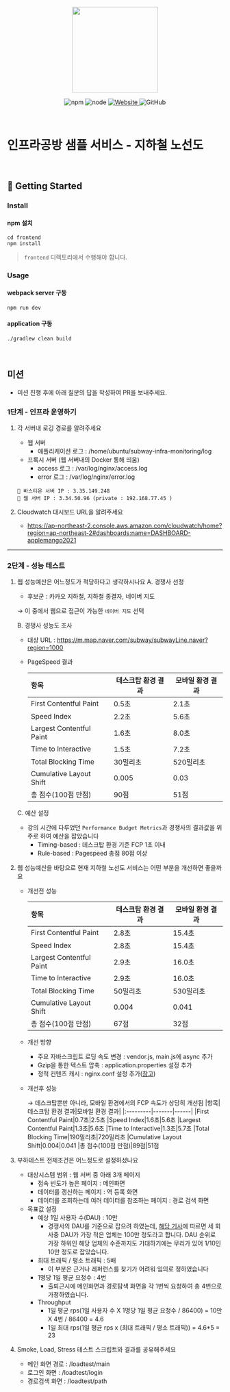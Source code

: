 <p align="center">
    <img width="200px;" src="https://raw.githubusercontent.com/woowacourse/atdd-subway-admin-frontend/master/images/main_logo.png"/>
</p>
<p align="center">
  <img alt="npm" src="https://img.shields.io/badge/npm-%3E%3D%205.5.0-blue">
  <img alt="node" src="https://img.shields.io/badge/node-%3E%3D%209.3.0-blue">
  <a href="https://edu.nextstep.camp/c/R89PYi5H" alt="nextstep atdd">
    <img alt="Website" src="https://img.shields.io/website?url=https%3A%2F%2Fedu.nextstep.camp%2Fc%2FR89PYi5H">
  </a>
  <img alt="GitHub" src="https://img.shields.io/github/license/next-step/atdd-subway-service">
</p>

<br>

# 인프라공방 샘플 서비스 - 지하철 노선도

<br>

## 🚀 Getting Started

### Install
#### npm 설치
```
cd frontend
npm install
```
> `frontend` 디렉토리에서 수행해야 합니다.

### Usage
#### webpack server 구동
```
npm run dev
```
#### application 구동
```
./gradlew clean build
```
<br>

## 미션

* 미션 진행 후에 아래 질문의 답을 작성하여 PR을 보내주세요.

### 1단계 - 인프라 운영하기
1. 각 서버내 로깅 경로를 알려주세요 
   * 웹 서버
        - 애플리케이션 로그 : /home/ubuntu/subway-infra-monitoring/log 
   * 프록시 서버 (웹 서버내의 Docker 통해 띄움)
        - access 로그 : /var/log/nginx/access.log
        - error 로그 : /var/log/nginx/error.log
    
   ``` 
   📍 바스티온 서버 IP : 3.35.149.248
   📍 웹 서버 IP : 3.34.50.96 (private : 192.168.77.45 )
   ```
2. Cloudwatch 대시보드 URL을 알려주세요
    * https://ap-northeast-2.console.aws.amazon.com/cloudwatch/home?region=ap-northeast-2#dashboards:name=DASHBOARD-applemango2021
---
### 2단계 - 성능 테스트
1. 웹 성능예산은 어느정도가 적당하다고 생각하시나요
   A. 경쟁사 선정
    * 후보군 :  카카오 지하철, 지하철 종결자, 네이버 지도

   → 이 중에서 웹으로 접근이 가능한 `네이버 지도` 선택

   B. 경쟁사 성능도 조사
    * 대상 URL : https://m.map.naver.com/subway/subwayLine.naver?region=1000
    * PageSpeed 결과
        
        |항목|데스크탑 환경 결과|모바일 환경 결과|
        |:---------|-------|------|
        |First Contentful Paint|0.5초|2.1초
        |Speed Index|2.2초|5.6초
        |Largest Contentful Paint|1.6초|8.0초
        |Time to Interactive|1.5초|7.2초
        |Total Blocking Time|30밀리초|520밀리초
        |Cumulative Layout Shift|0.005|0.03
        |총 점수(100점 만점)|90점|51점

   C. 예산 설정
    - 강의 시간에 다루었던 `Performance Budget Metrics`과 경쟁사의 결과값을 위주로 하여 예산을 잡았습니다
        * Timing-based : 데스크탑 환경 기준 FCP 1초 이내
        * Rule-based : Pagespeed 총점 80점 이상

2. 웹 성능예산을 바탕으로 현재 지하철 노선도 서비스는 어떤 부분을 개선하면 좋을까요
    - 개선전 성능
    
        |항목|데스크탑 환경 결과|모바일 환경 결과|
        |:---------|-------|------|
      |First Contentful Paint|2.8초|15.4초
      |Speed Index|2.8초|15.4초
      |Largest Contentful Paint|2.9초|16.0초
      |Time to Interactive|2.9초|16.0초
      |Total Blocking Time|50밀리초|530밀리초
      |Cumulative Layout Shift|0.004|0.041
      |총 점수(100점 만점)|67점|32점
    - 개선 방향
        - 주요 자바스크립트 로딩 속도 변경 : vendor.js, main.js에 async 추가
        - Gzip을 통한 텍스트 압축 : application.properties 설정 추가
        - 정적 컨텐츠 캐시 : nginx.conf 설정 추가([참고](https://jojoldu.tistory.com/60))

    - 개선후 성능

      → 데스크탑뿐만 아니라, 모바일 환경에서의 FCP 속도가 상당히 개선됨
      |항목|데스크탑 환경 결과|모바일 환경 결과|
      |:---------|-------|------|
      |First Contentful Paint|0.7초|2.5초
      |Speed Index|1.6초|5.6초
      |Largest Contentful Paint|1.3초|5.6초
      |Time to Interactive|1.3초|5.7초
      |Total Blocking Time|190밀리초|720밀리초
      |Cumulative Layout Shift|0.004|0.041
      |총 점수(100점 만점)|89점|51점

3. 부하테스트 전제조건은 어느정도로 설정하셨나요
    - 대상시스템 범위 : 웹 서버 중 아래 3개 페이지
        - 접속 빈도가 높은 페이지 : 메인화면
        - 데이터를 갱신하는 페이지 : 역 등록 화면
        - 데이터를 조회하는데 여러 데이터를 참조하는 페이지 : 경로 검색 화면
    - 목표값 설정
        - 예상 1일 사용자 수(DAU) : 10만
          - 경쟁사의 DAU를 기준으로 잡으려 하였는데, [해당 기사](https://www.bloter.net/newsView/blt201905090004)에 따르면 세 회사중 DAU가 가장 적은 업체는 100만 정도라고 합니다. 
            DAU 순위로 가장 하위인 해당 업체의 수준까지도 기대하기에는 무리가 있어 1/10인 10만 정도로 잡았습니다. 
        - 최대 트래픽 / 평소 트래픽 : 5배
            - 이 부분은 근거나 레퍼런스를 찾기가 어려워 임의로 정하였습니다
        - 1명당 1일 평균 요청수 : 4번
            - 출퇴근시에 메인화면과 경로탐색 화면을 각 1번씩 요청하여 총 4번으로 가정하였습니다.
        - Throughput
            - 1일 평균 rps(1일 사용자 수 X 1명당 1일 평균 요청수 / 86400) = 10만 X 4번 / 86400 = 4.6
            - 1일 최대 rps(1일 평균 rps x (최대 트래픽 / 평소 트래픽)) = 4.6*5 = 23
    
4. Smoke, Load, Stress 테스트 스크립트와 결과를 공유해주세요
    - 메인 화면 경로 : /loadtest/main
    - 로그인 화면 : /loadtest/login
    - 경로검색 화면 : /loadtest/path
